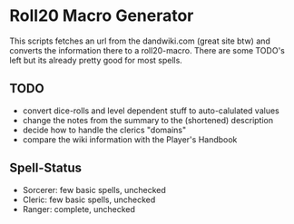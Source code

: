 # Roll20 Macro Generator

This scripts fetches an url from the dandwiki.com (great site btw) and converts the information there to a roll20-macro. There are some TODO's left but its already pretty good for most spells.

## TODO

* convert dice-rolls and level dependent stuff to auto-calulated values
* change the notes from the summary to the (shortened) description
* decide how to handle the clerics "domains"
* compare the wiki information with the Player's Handbook

## Spell-Status

* Sorcerer: few basic spells, unchecked
* Cleric: few basic spells, unchecked
* Ranger: complete, unchecked
